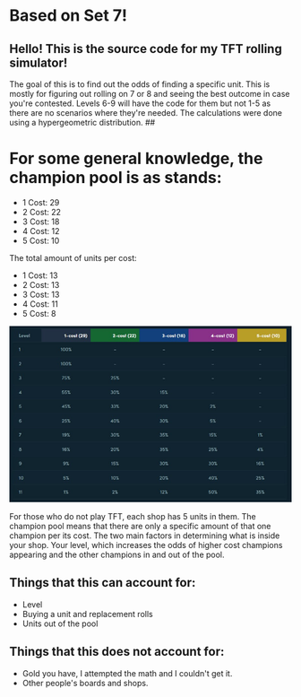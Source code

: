 # Based on Set 7! #
## Hello! This is the source code for my TFT rolling simulator!
The goal of this is to find out the odds of finding a specific unit.
This is mostly for figuring out rolling on 7 or 8 and seeing the best outcome in case you're contested.
Levels 6-9 will have the code for them but not 1-5 as there are no scenarios where they're needed.
The calculations were done using a hypergeometric distribution. ##
  
# For some general knowledge, the champion pool is as stands: #
* 1 Cost: 29  
* 2 Cost: 22  
* 3 Cost: 18  
* 4 Cost: 12  
* 5 Cost: 10  
  
The total amount of units per cost:  
* 1 Cost: 13  
* 2 Cost: 13  
* 3 Cost: 13  
* 4 Cost: 11  
* 5 Cost: 8  


![Alt text](src/RollingOddsPerLevel.jpg?raw=true "Odds")

For those who do not play TFT, each shop has 5 units in them. The champion pool means that
there are only a specific amount of that one champion per its cost. The two main factors
in determining what is inside your shop. Your level, which increases the odds of higher cost
champions appearing and the other champions in and out of the pool.

## Things that this can account for:  ##
* Level  
* Buying a unit and replacement rolls  
* Units out of the pool  
  
## Things that this does not account for: ##
* Gold you have, I attempted the math and I couldn't get it.  
* Other people's boards and shops.
